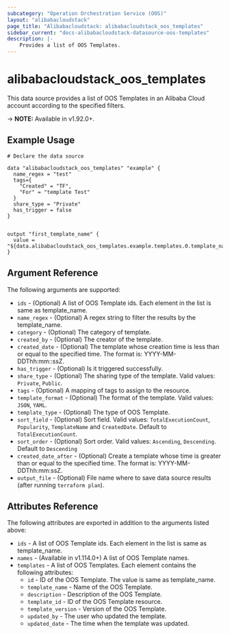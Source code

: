 ```yaml
---
subcategory: "Operation Orchestration Service (OOS)"
layout: "alibabacloudstack"
page_title: "Alibabacloudstack: alibabacloudstack_oos_templates"
sidebar_current: "docs-alibabacloudstack-datasource-oos-templates"
description: |-
    Provides a list of OOS Templates.
---
```


# alibabacloudstack\_oos\_templates

This data source provides a list of OOS Templates in an Alibaba Cloud account according to the specified filters.
 
-> **NOTE:** Available in v1.92.0+.

## Example Usage

```
# Declare the data source

data "alibabacloudstack_oos_templates" "example" {
  name_regex = "test"
  tags={
    "Created" = "TF",
    "For" = "template Test"
  }
  share_type = "Private"
  has_trigger = false
}


output "first_template_name" {
  value = "${data.alibabacloudstack_oos_templates.example.templates.0.template_name}"
}
```

## Argument Reference

The following arguments are supported:

* `ids` - (Optional) A list of OOS Template ids. Each element in the list is same as template_name.
* `name_regex` - (Optional) A regex string to filter the results by the template_name.
* `category` - (Optional) The category of template.
* `created_by` - (Optional) The creator of the template.
* `created_date` - (Optional) The template whose creation time is less than or equal to the specified time. The format is: YYYY-MM-DDThh:mm::ssZ.
* `has_trigger` - (Optional) Is it triggered successfully.
* `share_type` - (Optional) The sharing type of the template. Valid values: `Private`, `Public`.
* `tags` - (Optional) A mapping of tags to assign to the resource.
* `template_format` - (Optional) The format of the template. Valid values: `JSON`, `YAML`.
* `template_type` - (Optional) The type of OOS Template.
* `sort_field` - (Optional) Sort field. Valid values: `TotalExecutionCount`, `Popularity`, `TemplateName` and `CreatedDate`. Default to `TotalExecutionCount`.
* `sort_order` - (Optional) Sort order. Valid values: `Ascending`, `Descending`. Default to `Descending`
* `created_date_after` - (Optional) Create a template whose time is greater than or equal to the specified time. The format is: YYYY-MM-DDThh:mm:ssZ.
* `output_file` - (Optional) File name where to save data source results (after running `terraform plan`).

## Attributes Reference

The following attributes are exported in addition to the arguments listed above:

* `ids` -  A list of OOS Template ids. Each element in the list is same as template_name.
* `names` -  (Available in v1.114.0+) A list of OOS Template names.
* `templates` - A list of OOS Templates. Each element contains the following attributes:
  * `id` - ID of the OOS Template. The value is same as template_name.
  * `template_name` - Name of the OOS Template.
  * `description` - Description of the OOS Template.
  * `template_id` - ID of the OOS Template resource.
  * `template_version` - Version of the OOS Template.
  * `updated_by` - The user who updated the template.
  * `updated_date` - The time when the template was updated.

